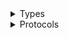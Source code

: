 <details>
<summary>Types</summary>

  - [AvailablePaymentMethod](/AvailablePaymentMethod)
  - [AvailablePaymentMethod.MethodName](/AvailablePaymentMethod.MethodName)
  - [BillingAddress](/BillingAddress)
  - [BindingCardDomain](/BindingCardDomain)
  - [BindingCustomer](/BindingCustomer)
  - [BindingMethodData](/BindingMethodData)
  - [BindingMethodData.MerchantOrder](/BindingMethodData.MerchantOrder)
  - [BindingResultModel](/BindingResultModel)
  - [CardPaymentRequisites](/CardPaymentRequisites)
  - [CardPaymentSystem](/CardPaymentSystem)
  - [CardRequisites](/CardRequisites)
  - [CheckCardAccount](/CheckCardAccount)
  - [CheckoutDomain](/CheckoutDomain)
  - [Currency](/Currency)
  - [Environments](/Environments)
  - [Item](/Item)
  - [PayPalDomain](/PayPalDomain)
  - [PaymentCardDomain](/PaymentCardDomain)
  - [PaymentCardDomain.PayTypes](/PaymentCardDomain.PayTypes)
  - [PaymentCustomer](/PaymentCustomer)
  - [PaymentData](/PaymentData)
  - [PaymentMerchantOrder](/PaymentMerchantOrder)
  - [PaymentMethodData](/PaymentMethodData)
  - [PaymentMethodData.CardAccount](/PaymentMethodData.CardAccount)
  - [PaymentResultModel](/PaymentResultModel)
  - [PaymentTokenMethodData](/PaymentTokenMethodData)
  - [PaymentTokenMethodData.CardAccount](/PaymentTokenMethodData.CardAccount)
  - [PaypalPaymentCustomer](/PaypalPaymentCustomer)
  - [PaypalPaymentMethodData](/PaypalPaymentMethodData)
  - [PaypalRequisites](/PaypalRequisites)
  - [PaypalResultModel](/PaypalResultModel)
  - [ShippingAddress](/ShippingAddress)
  - [TokenPaymentRequisites](/TokenPaymentRequisites)
  - [UnlimintErrors](/UnlimintErrors)
  - [WebNavigationResults](/WebNavigationResults)

</details>

<details>
<summary>Protocols</summary>

  - [Apply](/Apply)

</details>

